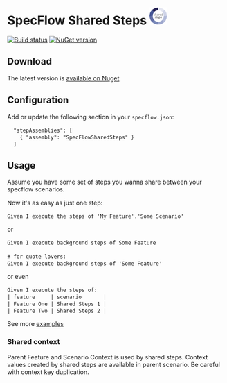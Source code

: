 # SpecFlow Shared Steps <img src="https://raw.githubusercontent.com/Bakanych/SpecFlowSharedSteps/master/SpecFlowSharedSteps/package-icon.png" width="40"/>

[![Build status](https://ci.appveyor.com/api/projects/status/g18m571fd85vtiys?svg=true)](https://ci.appveyor.com/project/Bakanych/specflowsharedsteps) [![NuGet version](https://badge.fury.io/nu/specflow.sharedsteps.svg)](https://badge.fury.io/nu/specflow.sharedsteps)

## Download

The latest version is [available on Nuget](https://www.nuget.org/packages/SpecFlow.SharedSteps/)

## Configuration

Add or update the following section in your `specflow.json`:

```
  "stepAssemblies": [
    { "assembly": "SpecFlowSharedSteps" }
  ]
```

## Usage

Assume you have some set of steps you wanna share between your specflow scenarios.

Now it's as easy as just one step:

```gherkin
Given I execute the steps of 'My Feature'.'Some Scenario'
```

or

```gherkin
Given I execute background steps of Some Feature

# for quote lovers:
Given I execute background steps of 'Some Feature'
```

or even

```gherkin
Given I execute the steps of:
| feature     | scenario       |
| Feature One | Shared Steps 1 |
| Feature Two | Shared Steps 2 |
```

See more [examples](https://github.com/Bakanych/SpecFlowSharedSteps/blob/master/SpecFlowSharedSteps.Tests/Features/MasterFeature.feature)

### Shared context

Parent Feature and Scenario Context is used by shared steps. Context values created by shared steps are available in parent scenario.
Be careful with context key duplication.

